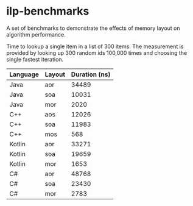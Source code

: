 # ilp-benchmarks
A set of benchmarks to demonstrate the effects of memory layout on algorithm performance.

Time to lookup a single item in a list of 300
items. The measurement is provided by looking
up 300 random ids 100,000 times and choosing the
single fastest iteration.

|Language|Layout|Duration (ns)|
|--------|------|-------------|
| Java   | aor  | 34489       |
| Java   | soa  | 10031       |
| Java   | mor  | 2020        |
| C++    | aos  | 12026       |
| C++    | soa  | 11983       |
| C++    | mos  | 568         |
| Kotlin | aor  | 33271       |  
| Kotlin | soa  | 19659       |
| Kotlin | mor  | 1653        |
| C#     | aor  | 48768       |  
| C#     | soa  | 23430       |
| C#     | mor  | 2783        |

